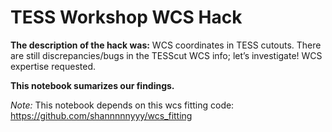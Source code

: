 # TESS Workshop WCS Hack

**The description of the hack was:**
WCS coordinates in TESS cutouts. There are still discrepancies/bugs in the TESScut WCS info; let’s investigate! WCS expertise requested.

**This notebook sumarizes our findings.**

*Note:* This notebook depends on this wcs fitting code: https://github.com/shannnnnyyy/wcs_fitting

